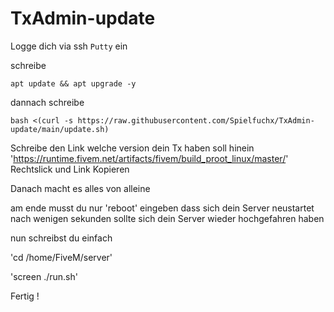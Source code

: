 # TxAdmin-update

Logge dich via ssh ```Putty``` ein

schreibe 
```
apt update && apt upgrade -y
```

dannach schreibe 
```
bash <(curl -s https://raw.githubusercontent.com/Spielfuchx/TxAdmin-update/main/update.sh)
```

Schreibe den Link welche version dein Tx haben soll hinein 'https://runtime.fivem.net/artifacts/fivem/build_proot_linux/master/' Rechtslick und Link Kopieren

Danach macht es alles von alleine

am ende musst du nur 'reboot' eingeben dass sich dein Server neustartet nach wenigen sekunden sollte sich dein Server wieder hochgefahren haben

nun schreibst du einfach

'cd /home/FiveM/server'

'screen ./run.sh'

Fertig !
